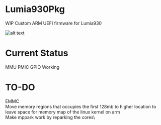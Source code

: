 # Lumia930Pkg
WIP Custom ARM UEFI firmware for Lumia930

![alt text](https://blog.rickliu.im/wp-content/uploads/2019/04/IMG_20190308_220745.jpg "Boot manager on Lumia930")

# Current Status
MMU PMIC GPIO Working

# TO-DO
EMMC\
Move memory regions that occupies the first 128mb to higher location to leave space for memory map of the linux kernel on arm\
Make mppark work by reparking the cores\

